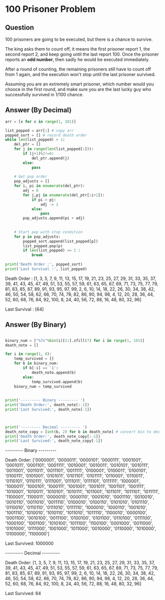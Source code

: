 # 100 Prisoner Problem

## Question

100 prisoners are going to be executed, but there is a chance to survive.

The king asks them to count off, it means the first prisoner report 1, the second report 2, and keep going until the last report 100.
Once the prisoner reports an **odd number**, then sadly he would be executed immediately.

After a round of counting, the remaining prisoners still have to count off from 1 again,
and the execution won't stop until the last prisoner survived.

Assuming you are an extremely smart prisoner, which number would you chooce in the first round, 
and make sure you are the last lucky guy who successfully survived in 1/100 chance.





## Answer (By Decimal)

```python
arr = [x for x in range(1, 101)]

list_popped = arr[:] # copy arr
popped_sort = [] # record death order
while len(list_popped) > 1:
    del_ptr = []
    for j in range(len(list_popped[:])):
        if (j+1)%2!=0:
            del_ptr.append(j)
        else:
            pass
    
    # Get pop order
    pop_adjusts = []
    for i, pi in enumerate(del_ptr):
        adj = 0
        for j,pj in enumerate(del_ptr[:i+1]):
            if pi > pj:
                adj -= 1
            else:
                pass
        pop_adjusts.append(pi + adj)
    
    
    # Start pop with stop condition
    for p in pop_adjusts:
        popped_sort.append(list_popped[p])
        list_popped.pop(p)
        if len(list_popped) <= 1 :
            break
        
print('Death Order :', popped_sort)
print('Last Survival :', list_popped)
```

Death Order : [1, 3, 5, 7, 9, 11, 13, 15, 17, 19, 21, 23, 25, 27, 29, 31, 33, 35, 37, 39, 41, 43, 45, 47, 49, 51, 53, 55, 57, 59, 61, 63, 65, 67, 69, 71, 73, 75, 77, 79, 81, 83, 85, 87, 89, 91, 93, 95, 97, 99, 2, 6, 10, 14, 18, 22, 26, 30, 34, 38, 42, 46, 50, 54, 58, 62, 66, 70, 74, 78, 82, 86, 90, 94, 98, 4, 12, 20, 28, 36, 44, 52, 60, 68, 76, 84, 92, 100, 8, 24, 40, 56, 72, 88, 16, 48, 80, 32, 96]

Last Survival : [64]




## Answer (By Binary)

```python

binary_num = ["%7s"%bin(i)[2:].zfill(7) for i in range(1, 101)]
death_note = []

for i in range(1, 8):
    temp_survived = []
    for b in binary_num:
        if b[-i] == '1':
            death_note.append(b)
        else:
            temp_survived.append(b) 
    binary_num = temp_survived
    
            
print('--------- Binary --------- ')
print('Death Order:', death_note[:-1])
print('Last Survived:', death_note[-1])



print('--------- Decimal --------- ')
death_note_copy = [int(b, 2) for b in death_note] # convert bin to dec
print('Death Order:', death_note_copy[:-1])
print('Last Survived:', death_note_copy[-1])
```


--------- Binary --------- 

Death Order:
['0000001',
 '0000011',
 '0000101',
 '0000111',
 '0001001',
 '0001011',
 '0001101',
 '0001111',
 '0010001',
 '0010011',
 '0010101',
 '0010111',
 '0011001',
 '0011011',
 '0011101',
 '0011111',
 '0100001',
 '0100011',
 '0100101',
 '0100111',
 '0101001',
 '0101011',
 '0101101',
 '0101111',
 '0110001',
 '0110011',
 '0110101',
 '0110111',
 '0111001',
 '0111011',
 '0111101',
 '0111111',
 '1000001',
 '1000011',
 '1000101',
 '1000111',
 '1001001',
 '1001011',
 '1001101',
 '1001111',
 '1010001',
 '1010011',
 '1010101',
 '1010111',
 '1011001',
 '1011011',
 '1011101',
 '1011111',
 '1100001',
 '1100011',
 '0000010',
 '0000110',
 '0001010',
 '0001110',
 '0010010',
 '0010110',
 '0011010',
 '0011110',
 '0100010',
 '0100110',
 '0101010',
 '0101110',
 '0110010',
 '0110110',
 '0111010',
 '0111110',
 '1000010',
 '1000110',
 '1001010',
 '1001110',
 '1010010',
 '1010110',
 '1011010',
 '1011110',
 '1100010',
 '0000100',
 '0001100',
 '0010100',
 '0011100',
 '0100100',
 '0101100',
 '0110100',
 '0111100',
 '1000100',
 '1001100',
 '1010100',
 '1011100',
 '1100100',
 '0001000',
 '0011000',
 '0101000',
 '0111000',
 '1001000',
 '1011000',
 '0010000',
 '0110000',
 '1010000',
 '0100000',
 '1100000']


Last Survived: 1000000



--------- Decimal --------- 

Death Order: [1, 3, 5, 7, 9, 11, 13, 15, 17, 19, 21, 23, 25, 27, 29, 31, 33, 35, 37, 39, 41, 43, 45, 47, 49, 51, 53, 55, 57, 59, 61, 63, 65, 67, 69, 71, 73, 75, 77, 79, 81, 83, 85, 87, 89, 91, 93, 95, 97, 99, 2, 6, 10, 14, 18, 22, 26, 30, 34, 38, 42, 46, 50, 54, 58, 62, 66, 70, 74, 78, 82, 86, 90, 94, 98, 4, 12, 20, 28, 36, 44, 52, 60, 68, 76, 84, 92, 100, 8, 24, 40, 56, 72, 88, 16, 48, 80, 32, 96]

Last Survived: 64
